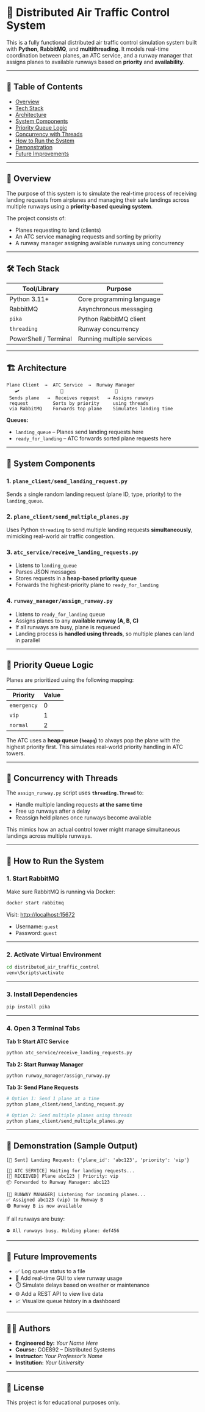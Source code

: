 
# 🛫 Distributed Air Traffic Control System

This is a fully functional distributed air traffic control simulation system built with **Python**, **RabbitMQ**, and **multithreading**. It models real-time coordination between planes, an ATC service, and a runway manager that assigns planes to available runways based on **priority** and **availability**.

---

## 📌 Table of Contents
- [Overview](#-overview)
- [Tech Stack](#-tech-stack)
- [Architecture](#-architecture)
- [System Components](#-system-components)
- [Priority Queue Logic](#-priority-queue-logic)
- [Concurrency with Threads](#-concurrency-with-threads)
- [How to Run the System](#-how-to-run-the-system)
- [Demonstration](#-demonstration)
- [Future Improvements](#-future-improvements)

---

## 🚀 Overview

The purpose of this system is to simulate the real-time process of receiving landing requests from airplanes and managing their safe landings across multiple runways using a **priority-based queuing system**.

The project consists of:
- Planes requesting to land (clients)
- An ATC service managing requests and sorting by priority
- A runway manager assigning available runways using concurrency

---

## 🛠️ Tech Stack

| Tool/Library      | Purpose                            |
|-------------------|------------------------------------|
| Python 3.11+       | Core programming language          |
| RabbitMQ          | Asynchronous messaging              |
| `pika`            | Python RabbitMQ client              |
| `threading`       | Runway concurrency                  |
| PowerShell / Terminal | Running multiple services      |

---

## 🏗️ Architecture

```
Plane Client  →  ATC Service  →  Runway Manager
   🛩️               🗼                   🛬
 Sends plane   →  Receives request   → Assigns runways
 request         Sorts by priority     using threads
 via RabbitMQ    Forwards top plane    Simulates landing time
```

**Queues:**
- `landing_queue` – Planes send landing requests here
- `ready_for_landing` – ATC forwards sorted plane requests here

---

## 🧩 System Components

### 1. `plane_client/send_landing_request.py`
Sends a single random landing request (plane ID, type, priority) to the `landing_queue`.

### 2. `plane_client/send_multiple_planes.py`
Uses Python `threading` to send multiple landing requests **simultaneously**, mimicking real-world air traffic congestion.

### 3. `atc_service/receive_landing_requests.py`
- Listens to `landing_queue`
- Parses JSON messages
- Stores requests in a **heap-based priority queue**
- Forwards the highest-priority plane to `ready_for_landing`

### 4. `runway_manager/assign_runway.py`
- Listens to `ready_for_landing` queue
- Assigns planes to any **available runway (A, B, C)**
- If all runways are busy, plane is requeued
- Landing process is **handled using threads**, so multiple planes can land in parallel

---

## 🧠 Priority Queue Logic

Planes are prioritized using the following mapping:

| Priority     | Value |
|--------------|-------|
| `emergency`  | 0     |
| `vip`        | 1     |
| `normal`     | 2     |

The ATC uses a **heap queue (`heapq`)** to always pop the plane with the highest priority first. This simulates real-world priority handling in ATC towers.

---

## 🧵 Concurrency with Threads

The `assign_runway.py` script uses **`threading.Thread`** to:
- Handle multiple landing requests **at the same time**
- Free up runways after a delay
- Reassign held planes once runways become available

This mimics how an actual control tower might manage simultaneous landings across multiple runways.

---

## 🧪 How to Run the System

### 1. Start RabbitMQ
Make sure RabbitMQ is running via Docker:

```bash
docker start rabbitmq
```

Visit: [http://localhost:15672](http://localhost:15672)

- Username: `guest`
- Password: `guest`

---

### 2. Activate Virtual Environment

```bash
cd distributed_air_traffic_control
venv\Scripts\activate
```

---

### 3. Install Dependencies

```bash
pip install pika
```

---

### 4. Open 3 Terminal Tabs

**Tab 1: Start ATC Service**
```bash
python atc_service/receive_landing_requests.py
```

**Tab 2: Start Runway Manager**
```bash
python runway_manager/assign_runway.py
```

**Tab 3: Send Plane Requests**
```bash
# Option 1: Send 1 plane at a time
python plane_client/send_landing_request.py

# Option 2: Send multiple planes using threads
python plane_client/send_multiple_planes.py
```

---

## 📸 Demonstration (Sample Output)

```
[🛫 Sent] Landing Request: {'plane_id': 'abc123', 'priority': 'vip'}

[🗼 ATC SERVICE] Waiting for landing requests...
[🛬 RECEIVED] Plane abc123 | Priority: vip
📦 Forwarded to Runway Manager: abc123

[🛬 RUNWAY MANAGER] Listening for incoming planes...
✅ Assigned abc123 (vip) to Runway B
🟢 Runway B is now available
```

If all runways are busy:
```
⛔ All runways busy. Holding plane: def456
```

---

## 🧠 Future Improvements

- ✅ Log queue status to a file
- 🔄 Add real-time GUI to view runway usage
- ⏱️ Simulate delays based on weather or maintenance
- 🌐 Add a REST API to view live data
- 📈 Visualize queue history in a dashboard

---

## 👨‍💻 Authors

- **Engineered by:** _Your Name Here_
- **Course:** COE892 – Distributed Systems
- **Instructor:** _Your Professor’s Name_
- **Institution:** _Your University_

---

## 📜 License

This project is for educational purposes only.
